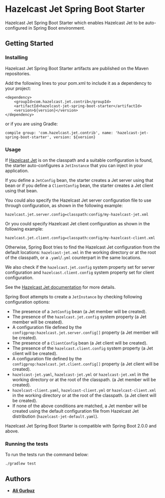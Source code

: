 # Hazelcast Jet Spring Boot Starter

Hazelcast Jet Spring Boot Starter which enables Hazelcast Jet to be 
auto-configured in Spring Boot environment.

## Getting Started

### Installing

Hazelcast Jet Spring Boot Starter artifacts are published on the Maven
repositories. 

Add the following lines to your pom.xml to include it as a dependency
to your project:

```
<dependency>
    <groupId>com.hazelcast.jet.contrib</groupId>
    <artifactId>hazelcast-jet-spring-boot-starter</artifactId>
    <version>${version}</version>
</dependency>
```

or if you are using Gradle: 
```
compile group: 'com.hazelcast.jet.contrib', name: 'hazelcast-jet-spring-boot-starter', version: ${version}
```

### Usage

If [Hazelcast Jet](https://jet.hazelcast.org/) is on the classpath and
a suitable configuration is found, the starter auto-configures a
`JetInstance` that you can inject in your application.

If you define a `JetConfig` bean, the starter creates a Jet server
using that bean or if you define a `ClientConfig` bean, the starter
creates a Jet client using that bean.

You could also specify the Hazelcast Jet server configuration file to
use through configuration, as shown in the following example:

```text
hazelcast.jet.server.config=classpath:config/my-hazelcast-jet.xml
```

Or you could specify Hazelcast Jet client configuration as shown in the
following example:

```text
hazelcast.jet.client.config=classpath:config/my-hazelcast-client.xml
```

Otherwise, Spring Boot tries to find the Hazelcast Jet configuration
from the default locations: `hazelcast-jet.xml` in the working
directory or at the root of the classpath, or a `.yaml`/`.yml`
counterpart in the same locations.

We also check if the `hazelcast.jet.config` system property set for
server configuration and `hazelcast.client.config` system property set
for client configuration.

See the 
[Hazelcast Jet documentation](https://docs.hazelcast.org/docs/jet/latest/manual/#declarative-configuration)
 for more details.

Spring Boot attempts to create a `JetInstance` by checking following 
configuration options:

* The presence of a `JetConfig` bean (a Jet member will be created).
* The presence of the `hazelcast.jet.config` system property (a Jet
member will be created).
* A configuration file defined by the 
`configprop:hazelcast.jet.server.config[]` property (a Jet member will
 be created).
* The presence of a `ClientConfig` bean (a Jet client will be created).
* The presence of the `hazelcast.client.config` system property (a Jet
client will be created).
* A configuration file defined by the 
`configprop:hazelcast.jet.client.config[]` property (a Jet
client will be created).
* `hazelcast-jet.yaml`, `hazelcast-jet.yml` or `hazelcast-jet.xml` in
the working directory or at the root of the classpath. (a Jet member
will be created).
* `hazelcast-client.yaml`, `hazelcast-client.yml` or 
`hazelcast-client.xml` in the working directory or at the root of the 
classpath. (a Jet client will be created).
* If none of the above conditions are matched, a Jet member will be 
created using the default configuration file from Hazelcast Jet 
distribution (`hazelcast-jet-default.yaml`). 

Hazelcast Jet Spring Boot Starter is compatible with Spring Boot 2.0.0
and above.

### Running the tests

To run the tests run the command below: 

```
./gradlew test
```

## Authors

* **[Ali Gurbuz](https://github.com/gurbuzali)**
